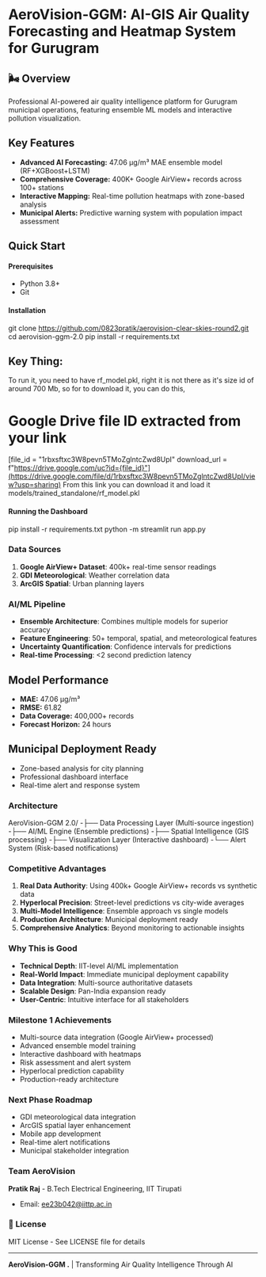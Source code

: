 # AeroVision-GGM: AI-GIS Air Quality Forecasting and Heatmap System for Gurugram

## 🌬️ Overview
Professional AI-powered air quality intelligence platform for Gurugram municipal operations, featuring ensemble ML models and interactive pollution visualization.

##  Key Features
- **Advanced AI Forecasting:** 47.06 μg/m³ MAE ensemble model (RF+XGBoost+LSTM)  
- **Comprehensive Coverage:** 400K+ Google AirView+ records across 100+ stations
- **Interactive Mapping:** Real-time pollution heatmaps with zone-based analysis
- **Municipal Alerts:** Predictive warning system with population impact assessment

##  Quick Start

#### Prerequisites
- Python 3.8+
- Git

#### Installation
git clone https://github.com/0823pratik/aerovision-clear-skies-round2.git
cd aerovision-ggm-2.0
pip install -r requirements.txt

## Key Thing:
To run it, you need to have rf_model.pkl, right it is not there as it's size id of around 700 Mb,
so for to download it, you can do this, 
# Google Drive file ID extracted from your link
[file_id = "1rbxsftxc3W8pevn5TMoZglntcZwd8UpI"
download_url = f"https://drive.google.com/uc?id={file_id}"](https://drive.google.com/file/d/1rbxsftxc3W8pevn5TMoZglntcZwd8UpI/view?usp=sharing)
From this link you can download it and load it models/trained_standalone/rf_model.pkl

#### Running the Dashboard
pip install -r requirements.txt
python -m streamlit run app.py


### Data Sources
1. **Google AirView+ Dataset**: 400k+ real-time sensor readings
2. **GDI Meteorological**: Weather correlation data
3. **ArcGIS Spatial**: Urban planning layers

###  AI/ML Pipeline
- **Ensemble Architecture**: Combines multiple models for superior accuracy
- **Feature Engineering**: 50+ temporal, spatial, and meteorological features
- **Uncertainty Quantification**: Confidence intervals for predictions
- **Real-time Processing**: <2 second prediction latency


##  Model Performance
- **MAE:** 47.06 μg/m³
- **RMSE:** 61.82
- **Data Coverage:** 400,000+ records
- **Forecast Horizon:** 24 hours

##  Municipal Deployment Ready
- Zone-based analysis for city planning 
- Professional dashboard interface
- Real-time alert and response system


###  Architecture
AeroVision-GGM 2.0/
-├── Data Processing Layer (Multi-source ingestion)
-├── AI/ML Engine (Ensemble predictions)
-├── Spatial Intelligence (GIS processing)
-├── Visualization Layer (Interactive dashboard)
-└── Alert System (Risk-based notifications)



###  Competitive Advantages
1. **Real Data Authority**: Using 400k+ Google AirView+ records vs synthetic data
2. **Hyperlocal Precision**: Street-level predictions vs city-wide averages  
3. **Multi-Model Intelligence**: Ensemble approach vs single models
4. **Production Architecture**: Municipal deployment ready
5. **Comprehensive Analytics**: Beyond monitoring to actionable insights

###  Why This is Good
- **Technical Depth**: IIT-level AI/ML implementation
- **Real-World Impact**: Immediate municipal deployment capability
- **Data Integration**: Multi-source authoritative datasets
- **Scalable Design**: Pan-India expansion ready
- **User-Centric**: Intuitive interface for all stakeholders

### Milestone 1 Achievements
- Multi-source data integration (Google AirView+ processed)  
- Advanced ensemble model training  
- Interactive dashboard with heatmaps  
- Risk assessment and alert system  
- Hyperlocal prediction capability  
- Production-ready architecture

###  Next Phase Roadmap
- GDI meteorological data integration
- ArcGIS spatial layer enhancement
- Mobile app development
- Real-time alert notifications
- Municipal stakeholder integration

###  Team AeroVision
**Pratik Raj** - B.Tech Electrical Engineering, IIT Tirupati
- Email: ee23b042@iittp.ac.in

### 📄 License
MIT License - See LICENSE file for details

---
**AeroVision-GGM .** | Transforming Air Quality Intelligence Through AI
